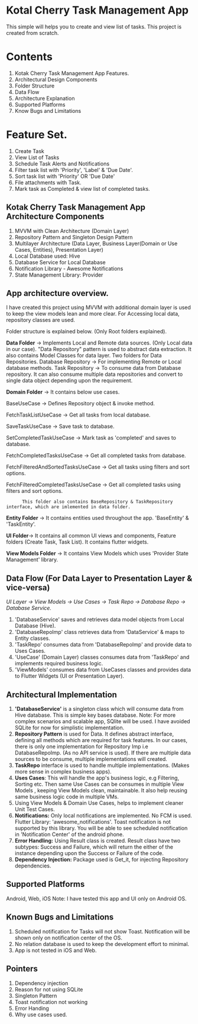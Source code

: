 # Kotal Cherry Task Management App

This simple will helps you to create and view list of tasks. This project is created from scratch.

# Contents
1. Kotak Cherry Task Management App Features.
2. Architectural Design Components
3. Folder Structure
4. Data Flow 
5. Architecture Explanation
6. Supported Platforms
7. Know Bugs and Limitations

# Feature Set.
1. Create Task
2. View List of Tasks
3. Schedule Task Alerts and Notifications
4. Filter task list with 'Priority', 'Label' & 'Due Date'.
5. Sort task list with 'Priority' OR 'Due Date'
6. File attachments with Task.
7. Mark task as Completed & view list of completed tasks.

## Kotak Cherry Task Management App Architecture Components
1. MVVM with Clean Architecture (Domain Layer)
2. Repository Pattern and Singleton Design Pattern
3. Multilayer Architecture (Data Layer, Business Layer(Domain or Use Cases, Entities), Presentation Layer)
4. Local Database used: Hive
5. Database Service for Local Database
6. Notification Library - Awesome Notifications
7. State Management Library: Provider

## App architecture overview.
I have created this project using MVVM with additional domain layer is used to keep the view models 
lean and more clear. For Accessing local data, repository classes are used. 

Folder structure is explained below. (Only Root folders explained).

**Data Folder** -> Implements Local and Remote data sources. (Only Local data in our case). "Data Repository" pattern is used to abstract data extraction.
        It also contains Model Classes for data layer. Two folders for Data Repositories.
        Database Repository -> For implementing Remote or Local database methods. 
        Task Repository -> To consume data from Database repository. It can also consume multiple data repositories and convert to single data object 
        depending upon the requirement.

**Domain Folder** -> It contains below use cases.
          <p>BaseUseCase -> Defines Repository object & invoke method.</p>
          <p>FetchTaskListUseCase -> Get all tasks from local database.</p>
          <p>SaveTaskUseCase -> Save task to database.</p>
          <p>SetCompletedTaskUseCase -> Mark task as 'completed' and saves to database.</p>
          <p>FetchCompletedTasksUseCase -> Get all completed tasks from database.</p>
          <p>FetchFilteredAndSortedTasksUseCase -> Get all tasks using filters and sort options.</p>
          <p>FetchFilteredCompletedTasksUseCase -> Get all completed tasks using filters and sort options.</p>
          
          This folder also contains BaseRepository & TaskRepository interface, which are imlemented in data folder.

**Entity Folder** -> It contains entities used throughout the app. 'BaseEntity' & 'TaskEntity'.

**UI Folder**-> It contains all common UI views and components, Feature folders (Create Task, Task List). It contains flutter widgets.

**View Models Folder** -> It contains View Models which uses 'Provider State Management' library.

## Data Flow (For Data Layer to Presentation Layer & vice-versa)

<em>UI Layer -> View Models -> Use Cases -> Task Repo -> Database Repo -> Database Service.</em>

1. 'DatabaseService' saves and retrieves data model objects from Local Database (Hive).
2. 'DatabaseRepoImp' class retrieves data from 'DataService' & maps to Entity classes.
3. 'TaskRepo' consumes data from 'DatabaseRepoImp' and provide data to Uses Cases.
4. 'UseCase' (Domain Layer) classes consumes data from 'TaskRepo' and implements required business logic.
5. 'ViewModels' consumes data from UseCases classes and provides data to Flutter Widgets (UI or Presentation Layer).

## Architectural Implementation
1. **'DatabaseService'** is a singleton class which will consume data from Hive database. This is simple key bases database.
   Note: For more complex scenarios and scalable app, SQlite will be used. I have avoided SQLite for now for simplistic implementation.
2. **Repository Pattern** is used for Data. It defines abstract interface, defining all methods which are required for task features. In our cases,
   there is only one implementation for Repository Imp i.e DatabaseRepoImp. (As no API service is used). If there are multiple data sources to be
   consume, multiple implementations will created.
3. **TaskRepo** interface is used to handle multiple implementations. (Makes more sense in complex business apps).
4. **Uses Cases**: This will handle the app's business logic, e.g Filtering, Sorting etc. Then same Use Cases can be consumes in multiple View Models
   , keeping View Models clean, maintainable. It also help reusing same business logic code in multiple VMs.
5. Using View Models & Domain Use Cases, helps to implement cleaner Unit Test Cases.
6. **Notifications:** Only local notifications are implemented. No FCM is used. Flutter Library: 'awesome_notifications'. Toast notification is not 
   supported by this library. You will be able to see scheduled notification in 'Notification Center' of the android phone.
7. **Error Handling:** Using Result class is created. Result class have two subtypes: Success and Failure, which will return the either of the instance
   depending upon the Success or Failure of the code.
8. **Dependency Injection:** Package used is Get_it, for injecting Repository dependencies.

## Supported Platforms
Android, Web, iOS
Note: I have tested this app and UI only on Android OS.

## Known Bugs and Limitations
1. Scheduled notification for Tasks will not show Toast. Notification will be shown only on notification center of the OS.
2. No relation database is used to keep the development effort to minimal.
3. App is not tested in iOS and Web.

## Pointers
1. Dependency injection
2. Reason for not using SQLite
3. Singleton Pattern
4. Toast notification not working
5. Error Handing
6. Why use cases used.

